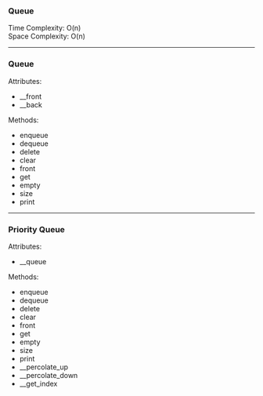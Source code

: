 ### Queue

Time Complexity: O(n)\
Space Complexity: O(n)

---

### Queue

Attributes:

- \_\_front
- \_\_back

Methods:

- enqueue
- dequeue
- delete
- clear
- front
- get
- empty
- size
- print

---

### Priority Queue

Attributes:

- \_\_queue

Methods:

- enqueue
- dequeue
- delete
- clear
- front
- get
- empty
- size
- print
- \_\_percolate_up
- \_\_percolate_down
- \_\_get_index
